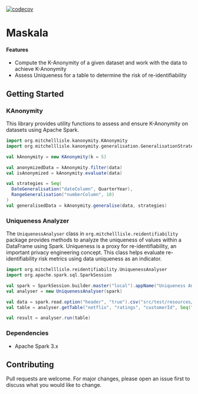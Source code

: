[![codecov](https://codecov.io/gh/mitchelllisle/maskala/graph/badge.svg?token=LCZ99996YR)](https://codecov.io/gh/mitchelllisle/maskala)

# Maskala

#### Features

- Compute the K-Anonymity of a given dataset and work with the data to achieve K-Anonymity
- Assess Uniqueness for a table to determine the risk of re-identifiability

## Getting Started

### KAnonymity

This library provides utility functions to assess and ensure K-Anonymity on datasets using Apache Spark.

```scala
import org.mitchelllisle.kanonymity.KAnonymity
import org.mitchelllisle.kanonymity.generalisation.GeneralisationStrategy

val kAnonymity = new KAnonymity(k = 5)

val anonymizedData = kAnonymity.filter(data)
val isAnonymized = kAnonymity.evaluate(data)

val strategies = Seq(
  DateGeneralisation("dateColumn", QuarterYear),
  RangeGeneralisation("numberColumn", 10)
)
val generalisedData = kAnonymity.generalise(data, strategies)
```


### Uniqueness Analyzer
The `UniquenessAnalyser` class in `org.mitchelllisle.reidentifiability` package provides methods to analyze the 
uniqueness of values within a DataFrame using Spark. Uniqueness is a proxy for re-identifiability, an important privacy 
engineering concept. This class helps evaluate re-identifiability risk metrics using data uniqueness as an indicator.

```scala
import org.mitchelllisle.reidentifiability.UniquenessAnalyser
import org.apache.spark.sql.SparkSession

val spark = SparkSession.builder.master("local").appName("Uniqueness Analyser Example").getOrCreate()
val analyser = new UniquenessAnalyser(spark)

val data = spark.read.option("header", "true").csv("src/test/resources/netflix-sample.csv")
val table = analyser.getTable("netflix", "ratings", "customerId", Seq("rating"))

val result = analyser.run(table)
```

### Dependencies

- Apache Spark 3.x

## Contributing
Pull requests are welcome. For major changes, please open an issue first to discuss what you would like to change.